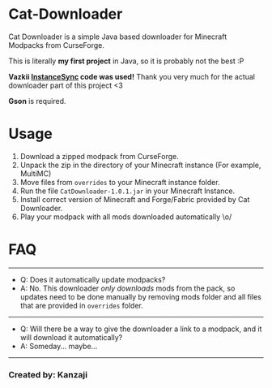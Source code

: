 # Cat-Downloader
Cat Downloader is a simple Java based downloader for Minecraft Modpacks from CurseForge.

This is literally **my first project** in Java, so it is probably not the best :P

**Vazkii [InstanceSync](https://github.com/Vazkii/InstanceSync) code was used!** Thank you very much for the actual downloader part of this project <3

**Gson** is required.

# Usage
1. Download a zipped modpack from CurseForge.
2. Unpack the zip in the directory of your Minecraft instance (For example, MultiMC)
3. Move files from `overrides` to your Minecraft instance folder.
4. Run the file `CatDownloader-1.0.1.jar` in your Minecraft Instance.
5. Install correct version of Minecraft and Forge/Fabric provided by Cat Downloader.
6. Play your modpack with all mods downloaded automatically \o/

# FAQ
---
- Q: Does it automatically update modpacks?
- A: No. This downloader *only downloads* mods from the pack, so updates need to be done manually by removing mods folder and all files that are provided in `overrides` folder.
---
- Q: Will there be a way to give the downloader a link to a modpack, and it will download it automatically?
- A: Someday... maybe...
---
### Created by: Kanzaji
